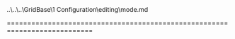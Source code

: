 <!--**
/*-------------------------------------------
    Auto-generated file. Do not modify.
-------------------------------------------

**-->
<!--merge--><!--/merge-->
<!--dep-->..\..\..\GridBase\1 Configuration\editing\mode.md<!--/dep-->
===========================================================================
